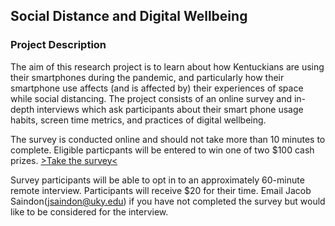## Social Distance and Digital Wellbeing

### Project Description
The aim of this research project is to learn about how Kentuckians are using their smartphones during the pandemic, and particularly how their smartphone use affects (and is affected by) their experiences of space while social distancing. The project consists of an online survey and in-depth interviews which ask participants about their smart phone usage habits, screen time metrics, and practices of digital wellbeing.

The survey is conducted online and should not take more than 10 minutes to complete. Eligible particpants will be entered to win one of two $100 cash prizes.
[>Take the survey<](https://jacographer.github.io/survey)

Survey participants will be able to opt in to an approximately 60-minute remote interview. Participants will receive $20 for their time.
Email Jacob Saindon(jsaindon@uky.edu) if you have not completed the survey but would like to be considered for the interview.
